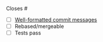 Closes #

<!-- Describe your proposed changes here. -->

- [ ] [Well-formatted commit messages](https://www.conventionalcommits.org/en/v1.0.0-beta.3/)
- [ ] Rebased/mergeable
- [ ] Tests pass

